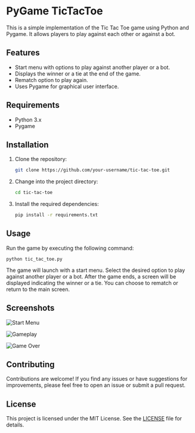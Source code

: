 # PyGame TicTacToe

This is a simple implementation of the Tic Tac Toe game using Python and Pygame. It allows players to play against each other or against a bot.

## Features

- Start menu with options to play against another player or a bot.
- Displays the winner or a tie at the end of the game.
- Rematch option to play again.
- Uses Pygame for graphical user interface.

## Requirements

- Python 3.x
- Pygame

## Installation

1. Clone the repository:

   ```bash
   git clone https://github.com/your-username/tic-tac-toe.git
   
2. Change into the project directory:

    ```bash
    cd tic-tac-toe
    
3. Install the required dependencies:

    ```bash
    pip install -r requirements.txt

## Usage

Run the game by executing the following command:

    python tic_tac_toe.py


The game will launch with a start menu. Select the desired option to play against another player or a bot. After the game ends, a screen will be displayed indicating the winner or a tie. You can choose to rematch or return to the main screen.

## Screenshots

![Start Menu](screenshots/start_menu.png)

![Gameplay](screenshots/gameplay.png)

![Game Over](screenshots/game_over.png)

## Contributing

Contributions are welcome! If you find any issues or have suggestions for improvements, please feel free to open an issue or submit a pull request.

## License

This project is licensed under the MIT License. See the [LICENSE](LICENSE) file for details.




